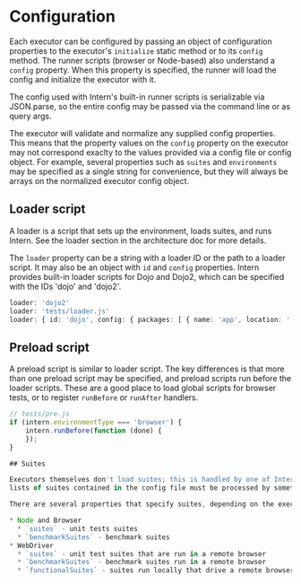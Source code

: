 # Configuration

Each executor can be configured by passing an object of configuration properties to the executor's `initialize` static
method or to its `config` method. The runner scripts (browser or Node-based) also understand a `config` property. When
this property is specified, the runner will load the config and initialize the executor with it.

The config used with Intern's built-in runner scripts is serializable via JSON.parse, so the entire config may be passed
via the command line or as query args.

The executor will validate and normalize any supplied config properties. This means that the property values on the
`config` property on the executor may not correspond exaclty to the values provided via a config file or config object.
For example, several properties such as `suites` and `environments` may be specified as a single string for convenience,
but they will always be arrays on the normalized executor config object.

## Loader script

A loader is a script that sets up the environment, loads suites, and runs Intern. See the loader section in the
architecture doc for more details.

The `loader` property can be a string with a loader ID or the path to a loader script. It may also be an object with
`id` and `config` properties. Intern provides built-in loader scripts for Dojo and Dojo2, which can be specified with
the IDs 'dojo' and 'dojo2'.

```ts
loader: 'dojo2'
loader: 'tests/loader.js'
loader: { id: 'dojo', config: { packages: [ { name: 'app', location: './js' } ] } }
```

## Preload script

A preload script is similar to loader script. The key differences is that more than one preload script may be specified,
and preload scripts run before the loader scripts. These are a good place to load global scripts for browser tests, or
to register `runBefore` or `runAfter` handlers.

```ts
// tests/pre.js
if (intern.environmentType === 'browser') {
    intern.runBefore(function (done) {
    });
}

## Suites

Executors themselves don't load suites; this is handled by one of Intern's built-in loader scripts or by user code. Any
lists of suites contained in the config file must be processed by something outside the executor.

There are several properties that specify suites, depending on the executor:

* Node and Browser
  * `suites` - unit tests suites
  * `benchmarkSuites` - benchmark suites
* WebDriver
  * `suites` - unit test suites that are run in a remote browser
  * `benchmarkSuites` - benchmark suites run in a remote browser
  * `functionalSuites` - suites run locally that drive a remote browser
